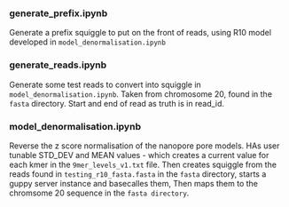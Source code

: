 ### generate_prefix.ipynb
Generate a prefix squiggle to put on the front of reads, using R10 model developed in `model_denormalisation.ipynb`

### generate_reads.ipynb
Generate some test reads to convert into squiggle in `model_denormalisation.ipynb`. Taken from chromosome 20, found in the `fasta` directory. Start and end of read as truth is in read_id.

### model_denormalisation.ipynb
Reverse the z score normalisation of the nanopore pore models. HAs user tunable STD_DEV and MEAN values - which creates a current value for each kmer in the `9mer_levels_v1.txt` file.  Then creates squiggle from the reads found in `testing_r10_fasta.fasta` in the `fasta` directory, starts a guppy server instance and basecalles them, Then maps them to the chromsome 20 sequence in the `fasta directory`.